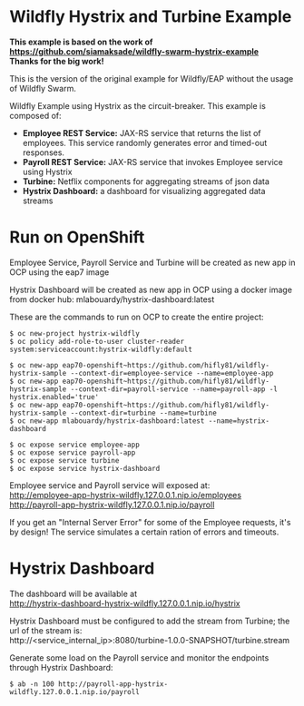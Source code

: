 # Wildfly Hystrix and Turbine Example

__This example is based on the work of<br>
https://github.com/siamaksade/wildfly-swarm-hystrix-example <br>
Thanks for the big work!__

This is the version of the original example for Wildfly/EAP without the usage of Wildfly Swarm.

Wildfly Example using Hystrix as the circuit-breaker. This example is composed of:
* __Employee REST Service:__ JAX-RS service that returns the list of employees. This service randomly generates error and timed-out responses.
* __Payroll REST Service:__ JAX-RS service that invokes Employee service using Hystrix
* __Turbine:__ Netflix components for aggregating streams of json data
* __Hystrix Dashboard:__ a dashboard for visualizing aggregated data streams


# Run on OpenShift

Employee Service, Payroll Service and Turbine will be created as new app in OCP using the eap7 image

Hystrix Dashboard will be created as new app in OCP using a docker image from docker hub: mlabouardy/hystrix-dashboard:latest

These are the commands to run on OCP to create the entire project:

	$ oc new-project hystrix-wildfly
	$ oc policy add-role-to-user cluster-reader system:serviceaccount:hystrix-wildfly:default

	$ oc new-app eap70-openshift~https://github.com/hifly81/wildfly-hystrix-sample --context-dir=employee-service --name=employee-app
    $ oc new-app eap70-openshift~https://github.com/hifly81/wildfly-hystrix-sample --context-dir=payroll-service --name=payroll-app -l hystrix.enabled='true'
    $ oc new-app eap70-openshift~https://github.com/hifly81/wildfly-hystrix-sample --context-dir=turbine --name=turbine
    $ oc new-app mlabouardy/hystrix-dashboard:latest --name=hystrix-dashboard

    $ oc expose service employee-app
    $ oc expose service payroll-app
    $ oc expose service turbine
    $ oc expose service hystrix-dashboard


Employee service and Payroll service will exposed at:<br>
http://employee-app-hystrix-wildfly.127.0.0.1.nip.io/employees<br>
http://payroll-app-hystrix-wildfly.127.0.0.1.nip.io/payroll

If you get an "Internal Server Error" for some of the Employee requests, it's by design! The service simulates a certain ration of errors and timeouts.

# Hystrix Dashboard

The dashboard will be available at<br>
http://hystrix-dashboard-hystrix-wildfly.127.0.0.1.nip.io/hystrix

Hystrix Dashboard must be configured to add the stream from Turbine; the url of the stream is:<br>
http://<service_internal_ip>:8080/turbine-1.0.0-SNAPSHOT/turbine.stream

Generate some load on the Payroll service and monitor the endpoints through Hystrix Dashboard:

	$ ab -n 100 http://payroll-app-hystrix-wildfly.127.0.0.1.nip.io/payroll
